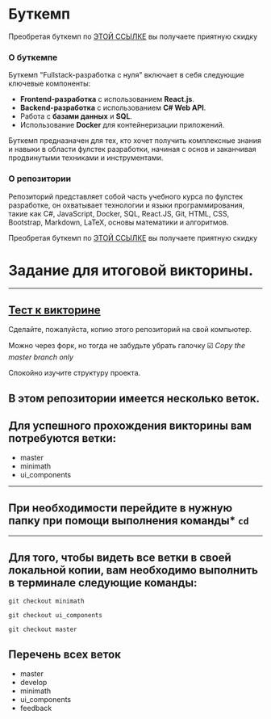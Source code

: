 # Буткемп

Преобретая буткемп по [ЭТОЙ ССЫЛКЕ](https://stepik.org/a/197191/pay?promo=51f2e70c7ce4b640&utm_source=github.com&utm_medium=oh_my_git&utm_campaign=narodny_course&utm_term=first) вы получаете приятную скидку

### О буткемпе

Буткемп "Fullstack-разработка с нуля" включает в себя следующие ключевые компоненты:

- **Frontend-разработка** с использованием **React.js**.
- **Backend-разработка** с использованием **C# Web API**.
- Работа с **базами данных** и **SQL**.
- Использование **Docker** для контейнеризации приложений.

Буткемп предназначен для тех, кто хочет получить комплексные знания и навыки в области фулстек разработки, начиная с основ и заканчивая продвинутыми техниками и инструментами.

### О репозитории

Репозиторий представляет собой часть учебного курса по фулстек разработке, он охватывает технологии и языки программирования, такие как C#, JavaScript, Docker, SQL, React.JS, Git, HTML, CSS, Bootstrap, Markdown, LaTeX, основы математики и алгоритмов.

Преобретая буткемп по [ЭТОЙ ССЫЛКЕ](https://stepik.org/a/197191/pay?promo=51f2e70c7ce4b640&utm_source=github.com&utm_medium=oh_my_git&utm_campaign=narodny_course&utm_term=second) вы получаете приятную скидку

# Задание для итоговой викторины.

---

## [Тест к викторине](https://forms.gle/oZXowre9FAx9oMZY6)

Сделайте, пожалуйста, копию этого репозиторий на свой компьютер.

Можно через форк, но тогда не забудьте убрать галочку 
☑️ *Copy the master branch only*

Спокойно изучите структуру проекта.

## В этом репозитории имеется несколько веток. 

## Для успешного прохождения викторины вам потребуются ветки: 
- master
- minimath
- ui_components

---

## При необходимости перейдите в нужную папку при помощи выполнения команды* `cd`

---

## Для того, чтобы видеть все ветки в своей локальной копии, вам необходимо выполнить в терминале следующие команды:

`git checkout minimath`

`git checkout ui_components`

`git checkout master`


## Перечень всех веток
* master
* develop
* minimath
* ui_components
* feedback
